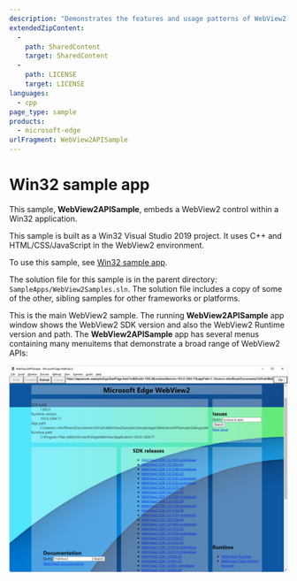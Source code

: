 ```yaml
---
description: "Demonstrates the features and usage patterns of WebView2 in a Win32 app."
extendedZipContent:
  -
    path: SharedContent
    target: SharedContent
  -
    path: LICENSE
    target: LICENSE
languages:
  - cpp
page_type: sample
products:
  - microsoft-edge
urlFragment: WebView2APISample
---
```

# Win32 sample app

<!-- only enough info to differentiate this sample vs the others; what is different about this sample compared to the sibling samples? -->

<!-- distinctive platform: -->
This sample, **WebView2APISample**, embeds a WebView2 control within a Win32 application.

<!-- distinctive project type and language: -->
This sample is built as a Win32 Visual Studio 2019 project.  It uses C++ and HTML/CSS/JavaScript in the WebView2 environment.

<!-- link to regular docs: -->
To use this sample, see [Win32 sample app](https://docs.microsoft.com/microsoft-edge/webview2/samples/webview2apissample).

<!-- special notes about this particular sample: -->
The solution file for this sample is in the parent directory: `SampleApps/WebView2Samples.sln`.  The solution file includes a copy of some of the other, sibling samples for other frameworks or platforms.  

<!-- screenshot of running sample app: -->
This is the main WebView2 sample.  The running **WebView2APISample** app window shows the WebView2 SDK version and also the WebView2 Runtime version and path.  The **WebView2APISample** app has several menus containing many menuitems that demonstrate a broad range of WebView2 APIs:

![Screenshot of WebView2APISample app, with many menus](documentation/screenshots/sample-app-screenshot.png)
